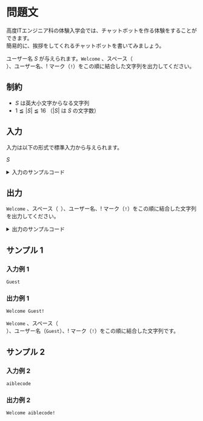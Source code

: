 # 問題文
高度ITエンジニア科の体験入学会では、チャットボットを作る体験をすることができます。  
簡易的に、挨拶をしてくれるチャットボットを書いてみましょう。

ユーザー名 $S$ が与えられます。<code>Welcome</code> 、スペース（<code> </code>）、ユーザー名、! マーク（<code>!</code>）をこの順に結合した文字列を出力してください。

## 制約
- $S$ は英大小文字からなる文字列
- $1 \leqq |S| \leqq 16$ （$|S|$ は $S$ の文字数）

## 入力
入力は以下の形式で標準入力から与えられます。

$S$

<details>
<summary>入力のサンプルコード</summary>
<div>
与えられる入力を受け取るコードの一例です。

```py
S = input()
# ここからコードを入力してください。

```

```java
import java.util.Scanner;

public class Main {
    public static void main(String[] args) {
        Scanner sc = new Scanner(System.in);

        String S = sc.next();

        /* # ここからコードを入力してください。 */
    }
}

```
</div>
</details>

## 出力
<code>Welcome</code> 、スペース（<code> </code>）、ユーザー名、! マーク（<code>!</code>）をこの順に結合した文字列を出力してください。

<details>
<summary>出力のサンプルコード</summary>
<div>
文字列 <code>Hello World!</code> を出力するコードの一例です。

```py
print("Hello World!")

```

```java
import java.util.Scanner;

public class Main {
    public static void main(String[] args) {
        System.out.println("Hello World!");
    }
}

```
</div>
</details>



## サンプル 1
### 入力例 1
```
Guest
```

### 出力例 1
```
Welcome Guest!
```

<code>Welcome</code> 、スペース（<code> </code>）、ユーザー名（<code>Guest</code>）、! マーク（<code>!</code>）をこの順に結合した文字列です。

## サンプル 2
### 入力例 2
```
aiblecode
```

### 出力例 2
```
Welcome aiblecode!
```
